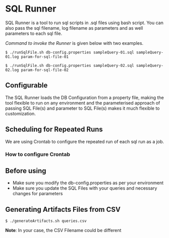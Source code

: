 # SQL Runner
SQL Runner is a tool to run sql scripts in .sql files using bash script. You can also pass the sql filename, log filename as parameters and as well parameters to each sql file.

*Command to invoke the Runner* is given below with two examples.
```
$ ./runSqlFile.sh db-config.properties sampleQuery-01.sql sampleQuery-01.log param-for-sql-file-01

$ ./runSqlFile.sh db-config.properties sampleQuery-02.sql sampleQuery-02.log param-for-sql-file-02
```
## Configurable
The SQL Runner loads the DB Configuration from a property file, making the tool flexible to run on any environment and the parameterised approach of passing SQL File(s) and parameter to SQL File(s) makes it much flexible to customization.

## Scheduling for Repeated Runs
We are using Crontab to configure the repeated run of each sql run as a job.
### How to configure Crontab


## Before using
  - Make sure you modify the db-config.properties as per your environment
  - Make sure you update the SQL Files with your queries and necessary changes for parameters

## Generating Artifacts Files from CSV
```
$ ./generateArtifacts.sh queries.csv
```
**Note**: In your case, the CSV Filename could be different